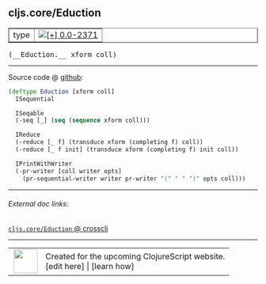 ## cljs.core/Eduction



 <table border="1">
<tr>
<td>type</td>
<td><a href="https://github.com/cljsinfo/cljs-api-docs/tree/0.0-2371"><img valign="middle" alt="[+] 0.0-2371" title="Added in 0.0-2371" src="https://img.shields.io/badge/+-0.0--2371-lightgrey.svg"></a> </td>
</tr>
</table>


 <samp>
(__Eduction.__ xform coll)<br>
</samp>

---







Source code @ [github](https://github.com/clojure/clojurescript/blob/r3308/src/main/cljs/cljs/core.cljs#L8960-L8972):

```clj
(deftype Eduction [xform coll]
  ISequential

  ISeqable
  (-seq [_] (seq (sequence xform coll)))

  IReduce
  (-reduce [_ f] (transduce xform (completing f) coll))
  (-reduce [_ f init] (transduce xform (completing f) init coll))

  IPrintWithWriter
  (-pr-writer [coll writer opts]
    (pr-sequential-writer writer pr-writer "(" " " ")" opts coll)))
```

<!--
Repo - tag - source tree - lines:

 <pre>
clojurescript @ r3308
└── src
    └── main
        └── cljs
            └── cljs
                └── <ins>[core.cljs:8960-8972](https://github.com/clojure/clojurescript/blob/r3308/src/main/cljs/cljs/core.cljs#L8960-L8972)</ins>
</pre>

-->

---



###### External doc links:

[`cljs.core/Eduction` @ crossclj](http://crossclj.info/fun/cljs.core.cljs/Eduction.html)<br>

---

 <table>
<tr><td>
<img valign="middle" align="right" width="48px" src="http://i.imgur.com/Hi20huC.png">
</td><td>
Created for the upcoming ClojureScript website.<br>
[edit here] | [learn how]
</td></tr></table>

[edit here]:https://github.com/cljsinfo/cljs-api-docs/blob/master/cljsdoc/cljs.core_Eduction.cljsdoc
[learn how]:https://github.com/cljsinfo/cljs-api-docs/wiki/cljsdoc-files

<!--

This information was too distracting to show to readers, but I'll leave it
commented here since it is helpful to:

- pretty-print the data used to generate this document
- and show how to retrieve that data



The API data for this symbol:

```clj
{:ns "cljs.core",
 :name "Eduction",
 :type "type",
 :signature ["[xform coll]"],
 :source {:code "(deftype Eduction [xform coll]\n  ISequential\n\n  ISeqable\n  (-seq [_] (seq (sequence xform coll)))\n\n  IReduce\n  (-reduce [_ f] (transduce xform (completing f) coll))\n  (-reduce [_ f init] (transduce xform (completing f) init coll))\n\n  IPrintWithWriter\n  (-pr-writer [coll writer opts]\n    (pr-sequential-writer writer pr-writer \"(\" \" \" \")\" opts coll)))",
          :title "Source code",
          :repo "clojurescript",
          :tag "r3308",
          :filename "src/main/cljs/cljs/core.cljs",
          :lines [8960 8972]},
 :full-name "cljs.core/Eduction",
 :full-name-encode "cljs.core_Eduction",
 :history [["+" "0.0-2371"]]}

```

Retrieve the API data for this symbol:

```clj
;; from Clojure REPL
(require '[clojure.edn :as edn])
(-> (slurp "https://raw.githubusercontent.com/cljsinfo/cljs-api-docs/catalog/cljs-api.edn")
    (edn/read-string)
    (get-in [:symbols "cljs.core/Eduction"]))
```

-->
